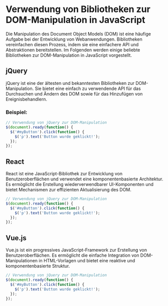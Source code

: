 # Verwendung von Bibliotheken zur DOM-Manipulation in JavaScript

Die Manipulation des Document Object Models (DOM) ist eine häufige Aufgabe bei der Entwicklung von Webanwendungen. Bibliotheken vereinfachen diesen Prozess, indem sie eine einfachere API und Abstraktionen bereitstellen. Im Folgenden werden einige beliebte Bibliotheken zur DOM-Manipulation in JavaScript vorgestellt.

## jQuery

jQuery ist eine der ältesten und bekanntesten Bibliotheken zur DOM-Manipulation. Sie bietet eine einfach zu verwendende API für das Durchsuchen und Ändern des DOM sowie für das Hinzufügen von Ereignisbehandlern.

### Beispiel:

```javascript
// Verwendung von jQuery zur DOM-Manipulation
$(document).ready(function() {
  $('#myButton').click(function() {
    $('p').text('Button wurde geklickt!');
  });
});
```

## React

React ist eine JavaScript-Bibliothek zur Entwicklung von Benutzeroberflächen und verwendet eine komponentenbasierte Architektur. Es ermöglicht die Erstellung wiederverwendbarer UI-Komponenten und bietet Mechanismen zur effizienten Aktualisierung des DOM.

```javascript
// Verwendung von jQuery zur DOM-Manipulation
$(document).ready(function() {
  $('#myButton').click(function() {
    $('p').text('Button wurde geklickt!');
  });
});
```

## Vue.js

Vue.js ist ein progressives JavaScript-Framework zur Erstellung von Benutzeroberflächen. Es ermöglicht die einfache Integration von DOM-Manipulationen in HTML-Vorlagen und bietet eine reaktive und komponentenbasierte Struktur.

```javascript
// Verwendung von jQuery zur DOM-Manipulation
$(document).ready(function() {
  $('#myButton').click(function() {
    $('p').text('Button wurde geklickt!');
  });
});
```
